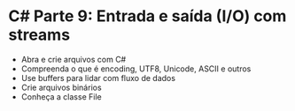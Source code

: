 # C# Parte 9: Entrada e saída (I/O) com streams
- Abra e crie arquivos com C#
- Compreenda o que é encoding, UTF8, Unicode, ASCII e outros
- Use buffers para lidar com fluxo de dados
- Crie arquivos binários
- Conheça a classe File
